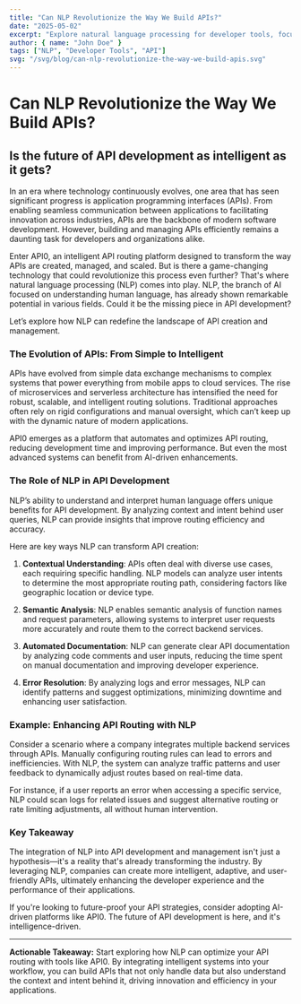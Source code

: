 ```yaml
---
title: "Can NLP Revolutionize the Way We Build APIs?"
date: "2025-05-02"
excerpt: "Explore natural language processing for developer tools, focusing on beginner-friendly overview level concepts."
author: { name: "John Doe" }
tags: ["NLP", "Developer Tools", "API"]
svg: "/svg/blog/can-nlp-revolutionize-the-way-we-build-apis.svg"
---
```




# Can NLP Revolutionize the Way We Build APIs?

## Is the future of API development as intelligent as it gets?

In an era where technology continuously evolves, one area that has seen significant progress is application programming interfaces (APIs). From enabling seamless communication between applications to facilitating innovation across industries, APIs are the backbone of modern software development. However, building and managing APIs efficiently remains a daunting task for developers and organizations alike.

Enter API0, an intelligent API routing platform designed to transform the way APIs are created, managed, and scaled. But is there a game-changing technology that could revolutionize this process even further? That's where natural language processing (NLP) comes into play. NLP, the branch of AI focused on understanding human language, has already shown remarkable potential in various fields. Could it be the missing piece in API development?

Let’s explore how NLP can redefine the landscape of API creation and management.

### The Evolution of APIs: From Simple to Intelligent

APIs have evolved from simple data exchange mechanisms to complex systems that power everything from mobile apps to cloud services. The rise of microservices and serverless architecture has intensified the need for robust, scalable, and intelligent routing solutions. Traditional approaches often rely on rigid configurations and manual oversight, which can’t keep up with the dynamic nature of modern applications.

API0 emerges as a platform that automates and optimizes API routing, reducing development time and improving performance. But even the most advanced systems can benefit from AI-driven enhancements.

### The Role of NLP in API Development

NLP’s ability to understand and interpret human language offers unique benefits for API development. By analyzing context and intent behind user queries, NLP can provide insights that improve routing efficiency and accuracy.

Here are key ways NLP can transform API creation:

1. **Contextual Understanding**: APIs often deal with diverse use cases, each requiring specific handling. NLP models can analyze user intents to determine the most appropriate routing path, considering factors like geographic location or device type.

2. **Semantic Analysis**: NLP enables semantic analysis of function names and request parameters, allowing systems to interpret user requests more accurately and route them to the correct backend services.

3. **Automated Documentation**: NLP can generate clear API documentation by analyzing code comments and user inputs, reducing the time spent on manual documentation and improving developer experience.

4. **Error Resolution**: By analyzing logs and error messages, NLP can identify patterns and suggest optimizations, minimizing downtime and enhancing user satisfaction.

### Example: Enhancing API Routing with NLP

Consider a scenario where a company integrates multiple backend services through APIs. Manually configuring routing rules can lead to errors and inefficiencies. With NLP, the system can analyze traffic patterns and user feedback to dynamically adjust routes based on real-time data.

For instance, if a user reports an error when accessing a specific service, NLP could scan logs for related issues and suggest alternative routing or rate limiting adjustments, all without human intervention.

### Key Takeaway

The integration of NLP into API development and management isn't just a hypothesis—it's a reality that's already transforming the industry. By leveraging NLP, companies can create more intelligent, adaptive, and user-friendly APIs, ultimately enhancing the developer experience and the performance of their applications.

If you're looking to future-proof your API strategies, consider adopting AI-driven platforms like API0. The future of API development is here, and it's intelligence-driven.

---

**Actionable Takeaway:**
Start exploring how NLP can optimize your API routing with tools like API0. By integrating intelligent systems into your workflow, you can build APIs that not only handle data but also understand the context and intent behind it, driving innovation and efficiency in your applications.